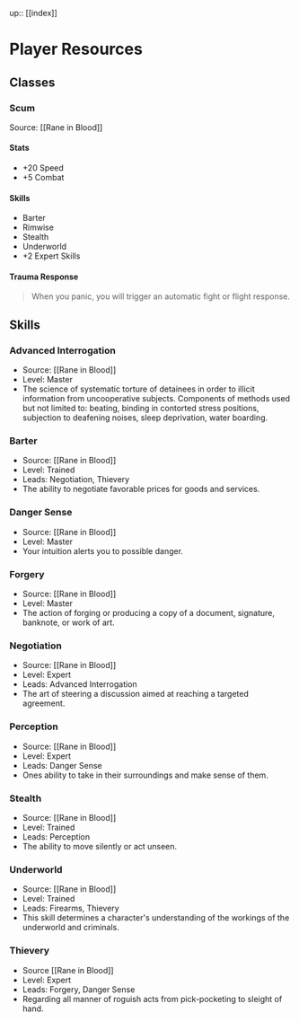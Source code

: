---
---
up:: [[index]]

# Player Resources

## Classes

### Scum

Source: [[Rane in Blood]]

#### Stats
- +20 Speed
- +5 Combat

#### Skills

- Barter
- Rimwise
- Stealth
- Underworld
- +2 Expert Skills

#### Trauma Response

>When you panic, you will trigger an automatic fight or flight response.

## Skills

### Advanced Interrogation

- Source: [[Rane in Blood]]
- Level: Master
- The science of systematic torture of detainees in order to illicit information from uncooperative subjects. Components of methods used but not limited to: beating, binding in contorted stress positions, subjection to deafening noises, sleep deprivation, water boarding.

### Barter

- Source: [[Rane in Blood]]
- Level: Trained
- Leads: Negotiation, Thievery
- The ability to negotiate favorable prices for goods and services.

### Danger Sense

- Source: [[Rane in Blood]]
- Level: Master
- Your intuition alerts you to possible danger.

### Forgery

- Source: [[Rane in Blood]]
- Level: Master
- The action of forging or producing a copy of a document, signature, banknote, or work of art.

### Negotiation

- Source: [[Rane in Blood]]
- Level: Expert
- Leads: Advanced Interrogation
- The art of steering a discussion aimed at reaching a targeted agreement.

### Perception

- Source: [[Rane in Blood]]
- Level: Expert
- Leads: Danger Sense
- Ones ability to take in their surroundings and make sense of them.

### Stealth

- Source: [[Rane in Blood]]
- Level: Trained
- Leads: Perception
- The ability to move silently or act unseen.

### Underworld

- Source: [[Rane in Blood]]
- Level: Trained
- Leads: Firearms, Thievery
- This skill determines a character's understanding of the workings of the underworld and criminals.

### Thievery

- Source [[Rane in Blood]]
- Level: Expert
- Leads: Forgery, Danger Sense
- Regarding all manner of roguish acts from pick-pocketing to sleight of hand.


